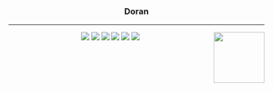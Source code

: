 <div align="center">
  
  ### Doran
  
  ---
 <img align="right" width="100" src="https://github.com/kirin2211/kirin2211/assets/52277540/47a1d283-c4ab-4823-a3d6-46b254201d12" />
 
  <img src="https://img.shields.io/badge/Swift-F05138?style=flat&logo=swift&logoColor=white"/> 
  <img src="https://img.shields.io/badge/SwiftUI-FFAC45?style=flat&logo=swift&logoColor=white"/>
  <img src="https://img.shields.io/badge/Javascript-F7DF1E?style=flat&logo=javascript&logoColor=black"/> 
  <img src="https://img.shields.io/badge/React-61DAFB?style=flat&logo=React&logoColor=black"/> 
  <img src="https://img.shields.io/badge/React%20Native-61DAFB?style=flat&logo=react&logoColor=white"/>
  <img src="https://img.shields.io/badge/Typescript-3178C6?style=flat&logo=Typescript&logoColor=white"/> 

</div>

